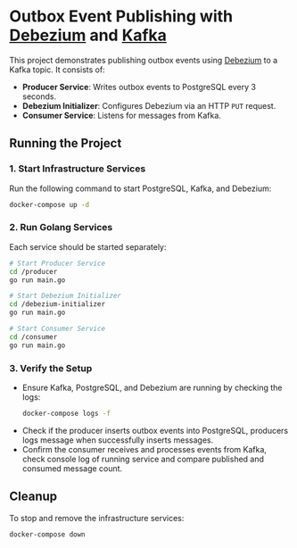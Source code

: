# Outbox Event Publishing with [Debezium](https://debezium.io/) and [Kafka](https://kafka.apache.org/)

This project demonstrates publishing outbox events using [Debezium](https://debezium.io/) to a Kafka topic. It consists of:

- **Producer Service**: Writes outbox events to PostgreSQL every 3 seconds.
- **Debezium Initializer**: Configures Debezium via an HTTP `PUT` request.
- **Consumer Service**: Listens for messages from Kafka.

## Running the Project

### 1. Start Infrastructure Services

Run the following command to start PostgreSQL, Kafka, and Debezium:
```sh
docker-compose up -d
```

### 2. Run Golang Services

Each service should be started separately:
```sh
# Start Producer Service
cd /producer
go run main.go

# Start Debezium Initializer
cd /debezium-initializer
go run main.go

# Start Consumer Service
cd /consumer
go run main.go
```

### 3. Verify the Setup

- Ensure Kafka, PostgreSQL, and Debezium are running by checking the logs:
  ```sh
  docker-compose logs -f
  ```
- Check if the producer inserts outbox events into PostgreSQL, producers logs message when successfully inserts messages.
- Confirm the consumer receives and processes events from Kafka, check console log of running service and compare published and consumed message count.

## Cleanup

To stop and remove the infrastructure services:
```sh
docker-compose down
```
